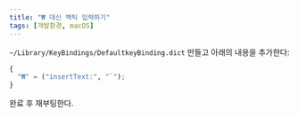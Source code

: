 ```yaml
---
title: "₩ 대신 백틱 입력하기"
tags: [개발환경, macOS]
---
```



`~/Library/KeyBindings/DefaultkeyBinding.dict` 만들고 아래의 내용을 추가한다:

```python
{
  "₩" = ("insertText:", "`");
}
```

완료 후 재부팅한다.